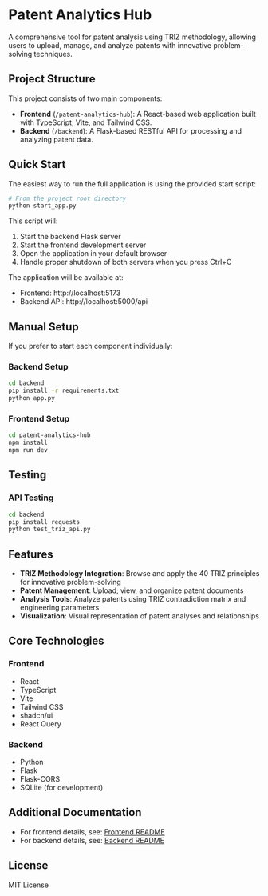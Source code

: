 # Patent Analytics Hub

A comprehensive tool for patent analysis using TRIZ methodology, allowing users to upload, manage, and analyze patents with innovative problem-solving techniques.

## Project Structure

This project consists of two main components:

- **Frontend** (`/patent-analytics-hub`): A React-based web application built with TypeScript, Vite, and Tailwind CSS.
- **Backend** (`/backend`): A Flask-based RESTful API for processing and analyzing patent data.

## Quick Start

The easiest way to run the full application is using the provided start script:

```bash
# From the project root directory
python start_app.py
```

This script will:
1. Start the backend Flask server
2. Start the frontend development server
3. Open the application in your default browser
4. Handle proper shutdown of both servers when you press Ctrl+C

The application will be available at:
- Frontend: http://localhost:5173
- Backend API: http://localhost:5000/api

## Manual Setup

If you prefer to start each component individually:

### Backend Setup

```bash
cd backend
pip install -r requirements.txt
python app.py
```

### Frontend Setup

```bash
cd patent-analytics-hub
npm install
npm run dev
```

## Testing

### API Testing

```bash
cd backend
pip install requests
python test_triz_api.py
```

## Features

- **TRIZ Methodology Integration**: Browse and apply the 40 TRIZ principles for innovative problem-solving
- **Patent Management**: Upload, view, and organize patent documents
- **Analysis Tools**: Analyze patents using TRIZ contradiction matrix and engineering parameters
- **Visualization**: Visual representation of patent analyses and relationships

## Core Technologies

### Frontend
- React
- TypeScript
- Vite
- Tailwind CSS
- shadcn/ui
- React Query

### Backend
- Python
- Flask
- Flask-CORS
- SQLite (for development)

## Additional Documentation

- For frontend details, see: [Frontend README](patent-analytics-hub/README.md)
- For backend details, see: [Backend README](backend/README.md)

## License

MIT License 
